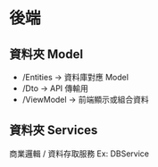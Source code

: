 # 後端

## 資料夾 Model

-   /Entities → 資料庫對應 Model
-   /Dto → API 傳輸用
-   /ViewModel → 前端顯示或組合資料

## 資料夾 Services
商業邏輯 / 資料存取服務 
Ex: DBService

